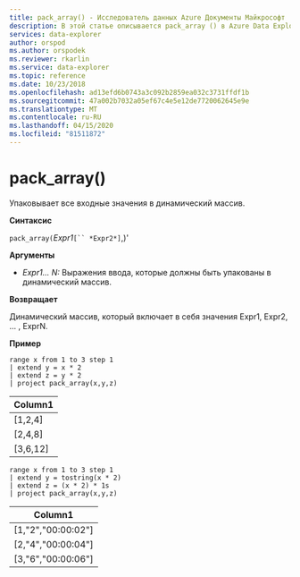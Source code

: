 ```yaml
---
title: pack_array() - Исследователь данных Azure Документы Майкрософт
description: В этой статье описывается pack_array () в Azure Data Explorer.
services: data-explorer
author: orspod
ms.author: orspodek
ms.reviewer: rkarlin
ms.service: data-explorer
ms.topic: reference
ms.date: 10/23/2018
ms.openlocfilehash: ad13efd6b0743a3c092b2859ea032c3731ffdf1b
ms.sourcegitcommit: 47a002b7032a05ef67c4e5e12de7720062645e9e
ms.translationtype: MT
ms.contentlocale: ru-RU
ms.lasthandoff: 04/15/2020
ms.locfileid: "81511872"
---
```

# <a name="pack_array"></a>pack_array()

Упаковывает все входные значения в динамический массив.

**Синтаксис**

`pack_array(`*Expr1*`[`` *Expr2*]`,)'

**Аргументы**

* *Expr1... N:* Выражения ввода, которые должны быть упакованы в динамический массив.

**Возвращает**

Динамический массив, который включает в себя значения Expr1, Expr2, ... , ExprN.

**Пример**

```kusto
range x from 1 to 3 step 1
| extend y = x * 2
| extend z = y * 2
| project pack_array(x,y,z)
```

|Column1|
|---|
|[1,2,4]|
|[2,4,8]|
|[3,6,12]|

```kusto
range x from 1 to 3 step 1
| extend y = tostring(x * 2)
| extend z = (x * 2) * 1s
| project pack_array(x,y,z)
```

|Column1|
|---|
|[1,"2","00:00:02"]|
|[2,"4","00:00:04"]|
|[3,"6","00:00:06"]|